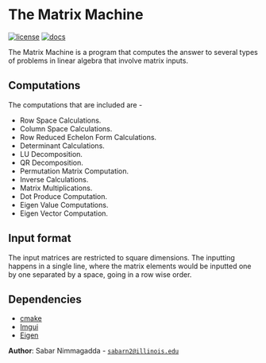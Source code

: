 # The Matrix Machine

[![license](https://img.shields.io/badge/license-MIT-green)](LICENSE)
[![docs](https://img.shields.io/badge/docs-yes-brightgreen)](docs/README.md)

The Matrix Machine is a program that computes the answer to several types of problems in linear algebra that involve matrix inputs. 

## Computations
The computations that are included are - 
- Row Space Calculations.
- Column Space Calculations. 
- Row Reduced Echelon Form Calculations.
- Determinant Calculations.
- LU Decomposition.
- QR Decomposition.
- Permutation Matrix Computation.
- Inverse Calculations.
- Matrix Multiplications. 
- Dot Produce Computation.
- Eigen Value Computations.
- Eigen Vector Computation. 

## Input format
The input matrices are restricted to square dimensions.
The inputting happens in a single line, where the matrix elements would be inputted one by one separated by a space, going in a row wise order.

## Dependencies 
- [cmake](https://cmake.org/)
- [Imgui](https://github.com/simongeilfus/Cinder-ImGui) 
- [Eigen](https://eigen.tuxfamily.org/dox/)







**Author**: Sabar Nimmagadda - [`sabarn2@illinois.edu`](mailto:sabarn2@illinois.edu)
